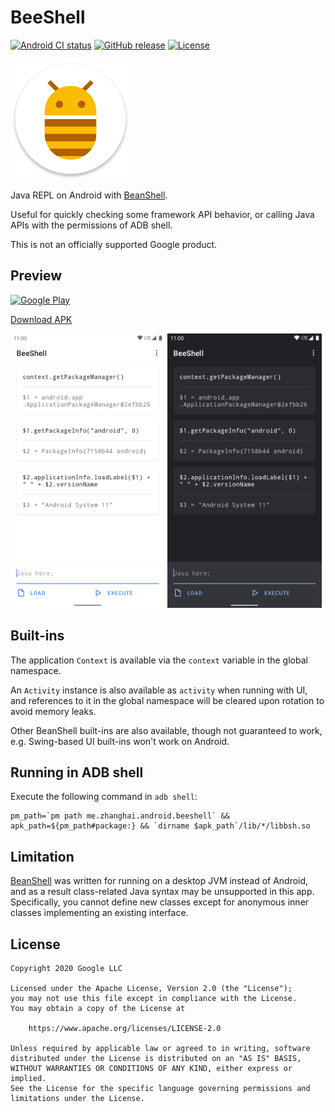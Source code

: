 # BeeShell

[![Android CI status](https://github.com/zhanghai/BeeShell/workflows/Android%20CI/badge.svg)](https://github.com/zhanghai/BeeShell/actions) [![GitHub release](https://img.shields.io/github/v/release/zhanghai/BeeShell)](https://github.com/zhanghai/BeeShell/releases) [![License](https://img.shields.io/github/license/zhanghai/BeeShell?color=blue)](LICENSE)

![BeeShell](app/src/main/res/mipmap-xxxhdpi/launcher_icon.png)

Java REPL on Android with [BeanShell](https://github.com/beanshell/beanshell).

Useful for quickly checking some framework API behavior, or calling Java APIs with the permissions of ADB shell.

This is not an officially supported Google product.

## Preview

<a href="https://play.google.com/store/apps/details?id=me.zhanghai.android.beeshell" target="_blank"><img alt="Google Play" height="90" src="https://play.google.com/intl/en_US/badges/images/generic/en_badge_web_generic.png"/></a>

[Download APK](https://github.com/zhanghai/BeeShell/releases/latest/download/app-release.apk)

<p><img src="fastlane/metadata/android/en-US/images/phoneScreenshots/1.png" width="49%" />
<img src="fastlane/metadata/android/en-US/images/phoneScreenshots/2.png" width="49%" /></p>

## Built-ins

The application `Context` is available via the `context` variable in the global namespace.

An `Activity` instance is also available as `activity` when running with UI, and references to it in the global namespace will be cleared upon rotation to avoid memory leaks.

Other BeanShell built-ins are also available, though not guaranteed to work, e.g. Swing-based UI built-ins won't work on Android.

## Running in ADB shell

Execute the following command in `adb shell`:

```
pm_path=`pm path me.zhanghai.android.beeshell` && apk_path=${pm_path#package:} && `dirname $apk_path`/lib/*/libbsh.so
```

## Limitation

[BeanShell](https://github.com/beanshell/beanshell) was written for running on a desktop JVM instead of Android, and as a result class-related Java syntax may be unsupported in this app. Specifically, you cannot define new classes except for anonymous inner classes implementing an existing interface.

## License

    Copyright 2020 Google LLC

    Licensed under the Apache License, Version 2.0 (the "License");
    you may not use this file except in compliance with the License.
    You may obtain a copy of the License at

        https://www.apache.org/licenses/LICENSE-2.0

    Unless required by applicable law or agreed to in writing, software
    distributed under the License is distributed on an "AS IS" BASIS,
    WITHOUT WARRANTIES OR CONDITIONS OF ANY KIND, either express or implied.
    See the License for the specific language governing permissions and
    limitations under the License.
